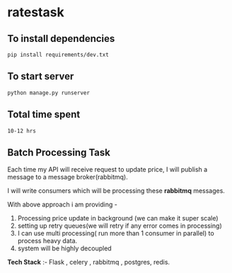 # ratestask

## To install dependencies

`pip install requirements/dev.txt`

## To start server

`python manage.py runserver`

## Total time spent

`10-12 hrs`

## Batch Processing Task

Each time my API will receive request to update price, I will publish a message to a message broker(rabbitmq).

I will write consumers which will be processing these **rabbitmq** messages.

With above approach i am providing -
1. Processing price update in background (we can make it super scale)
2. setting up retry queues(we will retry if any error comes in processing)
3. I can use multi processing( run more than 1 consumer in parallel) to process heavy data.
4. system will be highly decoupled

**Tech Stack** :- Flask , celery , rabbitmq , postgres, redis. 

